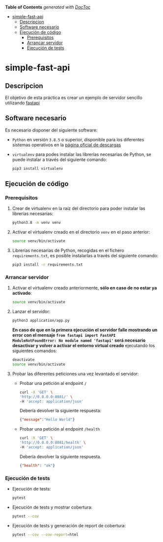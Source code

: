 <!-- START doctoc generated TOC please keep comment here to allow auto update -->
<!-- DON'T EDIT THIS SECTION, INSTEAD RE-RUN doctoc TO UPDATE -->
**Table of Contents**  *generated with [DocToc](https://github.com/thlorenz/doctoc)*

- [simple-fast-api](#simple-fast-api)
  - [Descripcion](#descripcion)
  - [Software necesario](#software-necesario)
  - [Ejecución de código](#ejecuci%C3%B3n-de-c%C3%B3digo)
    - [Prerequisitos](#prerequisitos)
    - [Arrancar servidor](#arrancar-servidor)
    - [Ejecución de tests](#ejecuci%C3%B3n-de-tests)

<!-- END doctoc generated TOC please keep comment here to allow auto update -->

# simple-fast-api

## Descripcion

El objetivo de esta práctica es crear un ejemplo de servidor sencillo utilizando [fastapi](https://fastapi.tiangolo.com/)

## Software necesario

Es necesario disponer del siguiente software:

- `Python` en versión `3.8.5` o superior, disponible para los diferentes sistemas operativos en la [página oficial de descargas](https://www.python.org/downloads/release/python-385/)

- `virtualenv` para podes instalar las librerías necesarias de Python, se puede instalar a través del siguiente comando:

    ```sh
    pip3 install virtualenv
    ```

## Ejecución de código

### Prerequisitos

1. Crear de virtualenv en la raíz del directorio para poder instalar las librerías necesarias:

    ```sh
    python3.8 -m venv venv
    ```

2. Activar el virtualenv creado en el directorio `venv` en el paso anterior:

    ```sh
    source venv/bin/activate
    ```

3. Librerías necesarias de Python, recogidas en el fichero `requirements.txt`, es posible instalarlas a través del siguiente comando:

    ```sh
    pip3 install -r requirements.txt
    ```

### Arrancar servidor

1. Activar el virtualenv creado anteriormente, **sólo en caso de no estar ya activado**:

    ```sh
    source venv/bin/activate
    ```

2. Lanzar el servidor:

    ```sh
    python3 application/app.py
    ```

    **En caso de que en la primera ejecución el servidor falle mostrando un error con el mensaje `from fastapi import FastAPI ModuleNotFoundError: No module named 'fastapi'` será necesario desactivar y volver a activar el entorno virtual creado** ejecutando los siguientes comandos:

    ```sh
    deactivate
    source venv/bin/activate
    ```

3. Probar las diferentes peticiones una vez levantado el servidor:
    - Probar una petición al endpoint `/`

        ```sh
        curl -X 'GET' \
        'http://0.0.0.0:8081/' \
        -H 'accept: application/json'
        ```

        Debería devolver la siguiente respuesta:

        ```json
        {"message":"Hello World"}
        ```

    - Probar una petición al endpoint `/health`

        ```sh
        curl -X 'GET' \
        'http://0.0.0.0:8081/health' \
        -H 'accept: application/json'
        ```

        Debería devolver la siguiente respuesta.

        ```json
        {"health": "ok"}
        ```

### Ejecución de tests

- Ejecución de tests:

    ```sh
    pytest
    ```

- Ejecución de tests y mostrar cobertura:

    ```sh
    pytest --cov
    ```

- Ejecución de tests y generación de report de cobertura:

    ```sh
    pytest --cov --cov-report=html
    ```

